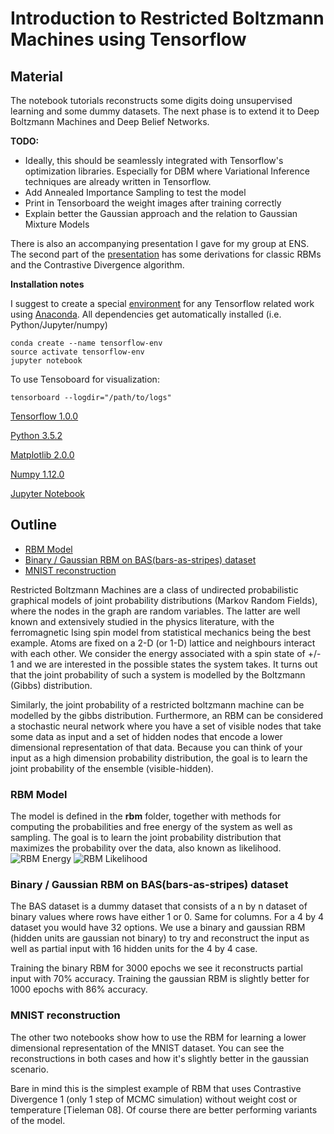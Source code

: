 Introduction to Restricted Boltzmann Machines using Tensorflow
====
Material
--------
The notebook tutorials reconstructs some digits doing unsupervised learning and some dummy datasets. The next phase is to extend it to Deep Boltzmann Machines and Deep Belief Networks. 

**TODO:** 
- Ideally, this should be seamlessly integrated with Tensorflow's optimization libraries. Especially for DBM where Variational Inference techniques are already written in Tensorflow. 
- Add Annealed Importance Sampling to test the model
- Print in Tensorboard the weight images after training correctly
- Explain better the Gaussian approach and the relation to Gaussian Mixture Models

There is also an accompanying presentation I gave for my group at ENS.
The second part of the [presentation](https://drive.google.com/file/d/0B8w_D99ccMLYc2lEczlPZlhKNnM/view?usp=sharing)
has some derivations for classic RBMs and the Contrastive Divergence algorithm.

**Installation notes**

I suggest to create a special [environment](https://conda.io/docs/using/envs.html) for any Tensorflow related work using [Anaconda](Anaconda-Navigator:https://docs.continuum.io/anaconda/navigator). All dependencies get automatically installed (i.e. Python/Jupyter/numpy)

```
conda create --name tensorflow-env
source activate tensorflow-env
jupyter notebook
```
To use Tensoboard for visualization: 
```
tensorboard --logdir="/path/to/logs"
```
[Tensorflow 1.0.0](https://www.tensorflow.org/)

[Python 3.5.2](https://www.python.org/)

[Matplotlib 2.0.0](http://matplotlib.org/)

[Numpy 1.12.0](www.numpy.org)

[Jupyter Notebook](http://jupyter.org/)

Outline
-------

* [RBM Model](#rbm-model)
* [Binary / Gaussian RBM on BAS(bars-as-stripes) dataset](#binary--gaussian-rbm-on-basbars-as-stripes-dataset)
* [MNIST reconstruction](#MNIST-reconstruction)

Restricted Boltzmann Machines are a class of undirected probabilistic graphical models of joint probability distributions (Markov Random Fields), where the nodes in the graph are random variables. 
The latter are well known and extensively studied in the physics literature, with the ferromagnetic Ising spin model from statistical mechanics being the best example. Atoms are fixed on a 2-D (or 1-D) lattice and neighbours interact with each other. We consider the energy associated with a spin state of +/- 1 and we are interested in the possible states the system takes. It turns out that the joint probability of such a system is modelled by the Boltzmann (Gibbs) distribution.  

Similarly, the joint probability of a restricted boltzmann machine can be modelled by the gibbs distribution. Furthermore, an RBM can be considered a stochastic neural network where you have a set of visible nodes that take some data as input and a set of hidden nodes that encode a lower dimensional representation of that data. Because you can think of your input as a high dimension probability distribution, the goal is to learn the joint probability of the ensemble (visible-hidden). 


### RBM Model
The model is defined in the **rbm** folder, together with methods for computing the probabilities and free energy of the system as well as sampling. The goal is to learn the joint probability distribution that maximizes the probability over the data, also known as likelihood. 
![RBM Energy](https://github.com/patricieni/RBM-Tensorflow/blob/master/img/rbm_energy.png)
![RBM Likelihood](https://github.com/patricieni/RBM-Tensorflow/blob/master/img/rbm_likelihood.png)

### Binary / Gaussian RBM on BAS(bars-as-stripes) dataset 
The BAS dataset is a dummy dataset that consists of a n by n dataset of binary values where rows have either 1 or 0. Same for columns. For a 4 by 4 dataset you would have 32 options. We use a binary and gaussian RBM (hidden units are gaussian not binary) to try and reconstruct the input as well as partial input with 16 hidden units for the 4 by 4 case. 

Training the binary RBM for 3000 epochs we see it reconstructs partial input with 70% accuracy. 
Training the gaussian RBM is slightly better for 1000 epochs with 86% accuracy. 

### MNIST reconstruction 
The other two notebooks show how to use the RBM for learning a lower dimensional representation of the MNIST dataset. 
You can see the reconstructions in both cases and how it's slightly better in the gaussian scenario. 

Bare in mind this is the simplest example of RBM that uses Contrastive Divergence 1 (only 1 step of MCMC simulation) without weight cost or temperature [Tieleman 08]. Of course there are better performing variants of the model. 


 


